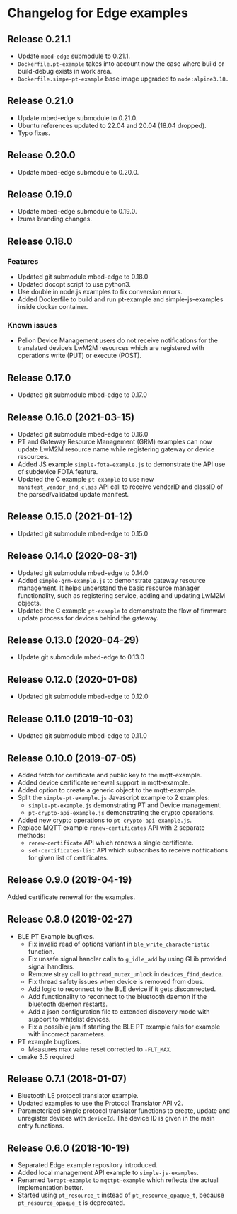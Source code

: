 # Changelog for Edge examples

## Release 0.21.1

* Update `mbed-edge` submodule to 0.21.1.
* `Dockerfile.pt-example` takes into account now the case where build or build-debug exists in work area.
* `Dockerfile.simpe-pt-example` base image upgraded to `node:alpine3.18.`

## Release 0.21.0

* Update mbed-edge submodule to 0.21.0.
* Ubuntu references updated to 22.04 and 20.04 (18.04 dropped).
* Typo fixes.

## Release 0.20.0

* Update mbed-edge submodule to 0.20.0.

## Release 0.19.0

* Update mbed-edge submodule to 0.19.0.
* Izuma branding changes.
## Release 0.18.0

### Features
 * Updated git submodule mbed-edge to 0.18.0
 * Updated docopt script to use python3.
 * Use double in node.js examples to fix conversion errors.
 * Added Dockerfile to build and run pt-example and simple-js-examples inside docker container.

### Known issues
 * Pelion Device Management users do not receive notifications for the translated device’s LwM2M resources which are registered with operations write (PUT) or execute (POST).

## Release 0.17.0
 * Updated git submodule mbed-edge to 0.17.0

## Release 0.16.0 (2021-03-15)
 * Updated git submodule mbed-edge to 0.16.0
 * PT and Gateway Resource Management (GRM) examples can now update LwM2M resource name while registering gateway or device resources.
 * Added JS example `simple-fota-example.js` to demonstrate the API use of subdevice FOTA feature.
 * Updated the C example `pt-example` to use new `manifest_vendor_and_class` API call to receive vendorID and classID of the parsed/validated update manifest.

## Release 0.15.0 (2021-01-12)
 * Updated git submodule mbed-edge to 0.15.0

## Release 0.14.0 (2020-08-31)
 * Updated git submodule mbed-edge to 0.14.0
 * Added `simple-grm-example.js` to demonstrate gateway resource management. It helps understand the basic resource manager functionality, such as registering service, adding and updating LwM2M objects.
 * Updated the C example `pt-example` to demonstrate the flow of firmware update process for devices behind the gateway.

## Release 0.13.0 (2020-04-29)
 * Update git submodule mbed-edge to 0.13.0

## Release 0.12.0 (2020-01-08)
 * Updated git submodule mbed-edge to 0.12.0

## Release 0.11.0 (2019-10-03)
 * Updated git submodule mbed-edge to 0.11.0

## Release 0.10.0 (2019-07-05)
 * Added fetch for certificate and public key to the mqtt-example.
 * Added device certificate renewal support in mqtt-example.
 * Added option to create a generic object to the mqtt-example.
 * Split the `simple-pt-example.js` Javascript example to 2 examples:
   * `simple-pt-example.js` demonstrating PT and Device management.
   * `pt-crypto-api-example.js` demonstrating the crypto operations.
 * Added new crypto operations to `pt-crypto-api-example.js`.
 * Replace MQTT example `renew-certificates` API with 2 separate methods:
   * `renew-certificate` API which renews a single certificate.
   * `set-certificates-list` API which subscribes to receive notifications for given list of certificates.

## Release 0.9.0 (2019-04-19)

Added certificate renewal for the examples.

## Release 0.8.0 (2019-02-27)

 * BLE PT Example bugfixes.
   * Fix invalid read of options variant in `ble_write_characteristic` function.
   * Fix unsafe signal handler calls to `g_idle_add` by using GLib provided signal handlers.
   * Remove stray call to `pthread_mutex_unlock` in `devices_find_device`.
   * Fix thread safety issues when device is removed from dbus.
   * Add logic to reconnect to the BLE device if it gets disconnected.
   * Add functionality to reconnect to the bluetooth daemon if the bluetooth daemon restarts.
   * Add a json configuration file to extended discovery mode with support to whitelist devices.
   * Fix a possible jam if starting the BLE PT example fails for example with incorrect parameters.
 * PT example bugfixes.
   * Measures max value reset corrected to `-FLT_MAX`.
 * cmake 3.5 required

## Release 0.7.1 (2018-01-07)

 * Bluetooth LE protocol translator example.
 * Updated examples to use the Protocol Translator API v2.
 * Parameterized simple protocol translator functions to create, update and unregister devices with `deviceId`. The device ID is given in the main entry functions.

## Release 0.6.0 (2018-10-19)

 * Separated Edge example repository introduced.
 * Added local management API example to `simple-js-examples`.
 * Renamed `lorapt-example` to `mqttpt-example` which reflects the actual
   implementation better.
 * Started using `pt_resource_t` instead of `pt_resource_opaque_t`, because `pt_resource_opaque_t` is deprecated.
